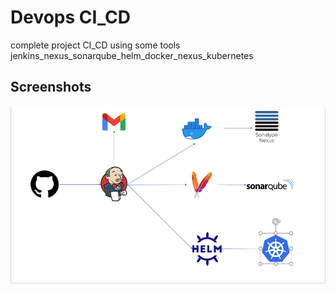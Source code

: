 
# Devops CI_CD

complete project CI_CD using some tools jenkins_nexus_sonarqube_helm_docker_nexus_kubernetes



## Screenshots

![](Capture1.PNG)

